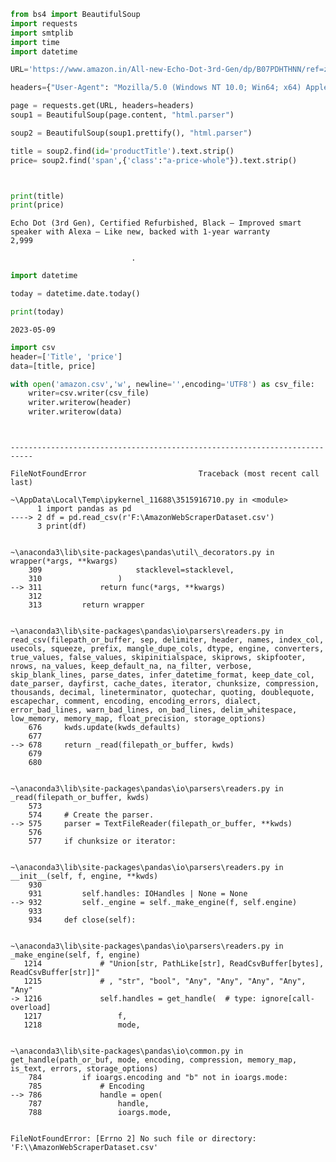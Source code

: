 ```python
from bs4 import BeautifulSoup
import requests
import smtplib
import time
import datetime

```


```python
URL='https://www.amazon.in/All-new-Echo-Dot-3rd-Gen/dp/B07PDHTHNN/ref=zg-bs_amazon-renewed_sccl_1/257-7269099-3717247?pd_rd_w=kakgN&content-id=amzn1.sym.7dd29d48-66c1-486c-967d-2ed40101f2ea&pf_rd_p=7dd29d48-66c1-486c-967d-2ed40101f2ea&pf_rd_r=WZY5W77AD4GF63DKE14Q&pd_rd_wg=RHobG&pd_rd_r=2b38c0d9-8126-4093-8374-f98b5352ecc7&pd_rd_i=B07PDHTHNN&psc=1'

headers={"User-Agent": "Mozilla/5.0 (Windows NT 10.0; Win64; x64) AppleWebKit/537.36 (KHTML, like Gecko) Chrome/78.0.3904.108 Safari/537.36", "Accept-Encoding":"gzip, deflate", "Accept":"text/html,application/xhtml+xml,application/xml;q=0.9,*/*;q=0.8", "DNT":"1","Connection":"close", "Upgrade-Insecure-Requests":"1"}

page = requests.get(URL, headers=headers)
soup1 = BeautifulSoup(page.content, "html.parser")

soup2 = BeautifulSoup(soup1.prettify(), "html.parser")

title = soup2.find(id='productTitle').text.strip()
price= soup2.find('span',{'class':"a-price-whole"}).text.strip()



print(title)
print(price)

```

    Echo Dot (3rd Gen), Certified Refurbished, Black – Improved smart speaker with Alexa – Like new, backed with 1-year warranty
    2,999
                              
                               .
    


```python
import datetime

today = datetime.date.today()

print(today)


```

    2023-05-09
    


```python
import csv
header=['Title', 'price']
data=[title, price]

with open('amazon.csv','w', newline='',encoding='UTF8') as csv_file:
    writer=csv.writer(csv_file)
    writer.writerow(header)
    writer.writerow(data)
```


```python



```


    ---------------------------------------------------------------------------

    FileNotFoundError                         Traceback (most recent call last)

    ~\AppData\Local\Temp\ipykernel_11688\3515916710.py in <module>
          1 import pandas as pd
    ----> 2 df = pd.read_csv(r'F:\AmazonWebScraperDataset.csv')
          3 print(df)
    

    ~\anaconda3\lib\site-packages\pandas\util\_decorators.py in wrapper(*args, **kwargs)
        309                     stacklevel=stacklevel,
        310                 )
    --> 311             return func(*args, **kwargs)
        312 
        313         return wrapper
    

    ~\anaconda3\lib\site-packages\pandas\io\parsers\readers.py in read_csv(filepath_or_buffer, sep, delimiter, header, names, index_col, usecols, squeeze, prefix, mangle_dupe_cols, dtype, engine, converters, true_values, false_values, skipinitialspace, skiprows, skipfooter, nrows, na_values, keep_default_na, na_filter, verbose, skip_blank_lines, parse_dates, infer_datetime_format, keep_date_col, date_parser, dayfirst, cache_dates, iterator, chunksize, compression, thousands, decimal, lineterminator, quotechar, quoting, doublequote, escapechar, comment, encoding, encoding_errors, dialect, error_bad_lines, warn_bad_lines, on_bad_lines, delim_whitespace, low_memory, memory_map, float_precision, storage_options)
        676     kwds.update(kwds_defaults)
        677 
    --> 678     return _read(filepath_or_buffer, kwds)
        679 
        680 
    

    ~\anaconda3\lib\site-packages\pandas\io\parsers\readers.py in _read(filepath_or_buffer, kwds)
        573 
        574     # Create the parser.
    --> 575     parser = TextFileReader(filepath_or_buffer, **kwds)
        576 
        577     if chunksize or iterator:
    

    ~\anaconda3\lib\site-packages\pandas\io\parsers\readers.py in __init__(self, f, engine, **kwds)
        930 
        931         self.handles: IOHandles | None = None
    --> 932         self._engine = self._make_engine(f, self.engine)
        933 
        934     def close(self):
    

    ~\anaconda3\lib\site-packages\pandas\io\parsers\readers.py in _make_engine(self, f, engine)
       1214             # "Union[str, PathLike[str], ReadCsvBuffer[bytes], ReadCsvBuffer[str]]"
       1215             # , "str", "bool", "Any", "Any", "Any", "Any", "Any"
    -> 1216             self.handles = get_handle(  # type: ignore[call-overload]
       1217                 f,
       1218                 mode,
    

    ~\anaconda3\lib\site-packages\pandas\io\common.py in get_handle(path_or_buf, mode, encoding, compression, memory_map, is_text, errors, storage_options)
        784         if ioargs.encoding and "b" not in ioargs.mode:
        785             # Encoding
    --> 786             handle = open(
        787                 handle,
        788                 ioargs.mode,
    

    FileNotFoundError: [Errno 2] No such file or directory: 'F:\\AmazonWebScraperDataset.csv'



```python

```
